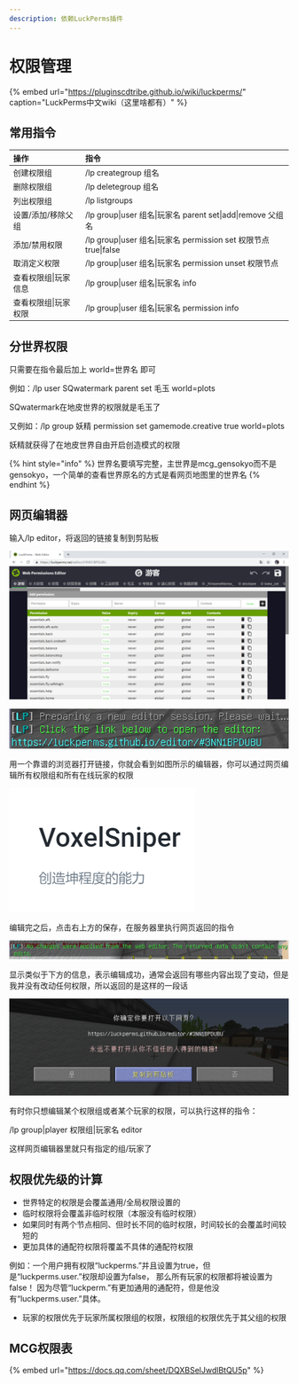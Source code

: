 ```yaml
---
description: 依赖LuckPerms插件
---
```


# 权限管理

{% embed url="https://pluginscdtribe.github.io/wiki/luckperms/" caption="LuckPerms中文wiki（这里啥都有）" %}

## 常用指令

| 操作 | 指令 |
| :--- | :--- |
| 创建权限组 | /lp creategroup 组名 |
| 删除权限组 | /lp deletegroup 组名 |
| 列出权限组 | /lp listgroups |
| 设置/添加/移除父组 | /lp group\|user 组名\|玩家名 parent set\|add\|remove 父组名 |
| 添加/禁用权限 | /lp group\|user 组名\|玩家名 permission set 权限节点 true\|false |
| 取消定义权限 | /lp group\|user 组名\|玩家名 permission unset 权限节点 |
| 查看权限组\|玩家信息 | /lp group\|user 组名\|玩家名 info |
| 查看权限组\|玩家权限 | /lp group\|user 组名\|玩家名 permission info |

## 分世界权限

只需要在指令最后加上 world=世界名 即可

例如：/lp user SQwatermark parent set 毛玉 world=plots

SQwatermark在地皮世界的权限就是毛玉了

又例如：/lp group 妖精 permission set gamemode.creative true world=plots

妖精就获得了在地皮世界自由开启创造模式的权限

{% hint style="info" %}
世界名要填写完整，主世界是mcg\_gensokyo而不是gensokyo，一个简单的查看世界原名的方式是看网页地图里的世界名
{% endhint %}

## 网页编辑器

输入/lp editor，将返回的链接复制到剪贴板

![](../.gitbook/assets/image%20%284%29.png)

![](../.gitbook/assets/image%20%282%29.png)

用一个靠谱的浏览器打开链接，你就会看到如图所示的编辑器，你可以通过网页编辑所有权限组和所有在线玩家的权限

![](../.gitbook/assets/image%20%281%29.png)

编辑完之后，点击右上方的保存，在服务器里执行网页返回的指令

![](../.gitbook/assets/image%20%286%29.png)

显示类似于下方的信息，表示编辑成功，通常会返回有哪些内容出现了变动，但是我并没有改动任何权限，所以返回的是这样的一段话

![](../.gitbook/assets/image%20%283%29.png)

有时你只想编辑某个权限组或者某个玩家的权限，可以执行这样的指令：

/lp group\|player 权限组\|玩家名 editor

这样网页编辑器里就只有指定的组/玩家了

## 权限优先级的计算

* 世界特定的权限是会覆盖通用/全局权限设置的
* 临时权限将会覆盖非临时权限（本服没有临时权限）
* 如果同时有两个节点相同、但时长不同的临时权限，时间较长的会覆盖时间较短的
* 更加具体的通配符权限将覆盖不具体的通配符权限

例如：一个用户拥有权限“luckperms.”并且设置为true，但是“luckperms.user.”权限却设置为false， 那么所有玩家的权限都将被设置为false！ 因为尽管“luckperm.”有更加通用的通配符，但是他没有“luckperms.user.”具体。

* 玩家的权限优先于玩家所属权限组的权限，权限组的权限优先于其父组的权限

## MCG权限表

{% embed url="https://docs.qq.com/sheet/DQXBSelJwdlBtQU5p" %}

